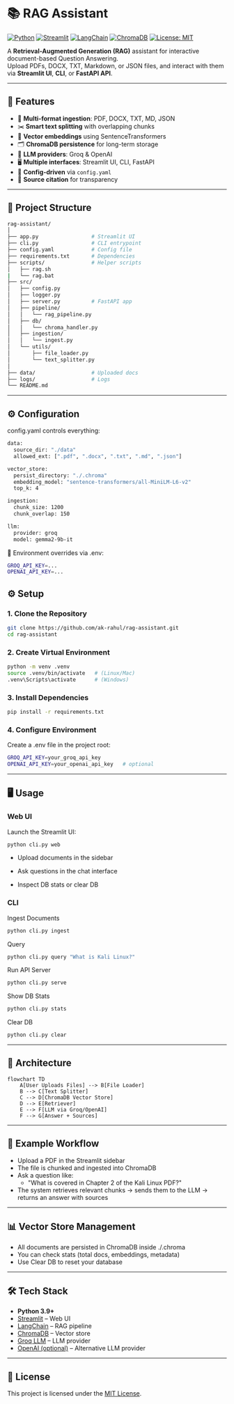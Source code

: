 # 📚 RAG Assistant

[![Python](https://img.shields.io/badge/python-3.9%2B-blue.svg)](https://www.python.org/)
[![Streamlit](https://img.shields.io/badge/Streamlit-UI-FF4B4B.svg)](https://streamlit.io/)
[![LangChain](https://img.shields.io/badge/LangChain-RAG-green.svg)](https://www.langchain.com/)
[![ChromaDB](https://img.shields.io/badge/Chroma-VectorDB-orange.svg)](https://www.trychroma.com/)
[![License: MIT](https://img.shields.io/badge/License-MIT-yellow.svg)](LICENSE)

A **Retrieval-Augmented Generation (RAG)** assistant for interactive document-based Question Answering.  
Upload PDFs, DOCX, TXT, Markdown, or JSON files, and interact with them via **Streamlit UI**, **CLI**, or **FastAPI API**.

---

## 🚀 Features

- 📂 **Multi-format ingestion**: PDF, DOCX, TXT, MD, JSON  
- ✂️ **Smart text splitting** with overlapping chunks  
- 🧠 **Vector embeddings** using SentenceTransformers  
- 🗂 **ChromaDB persistence** for long-term storage  
- 🤖 **LLM providers**: Groq & OpenAI  
- 🖥 **Multiple interfaces**: Streamlit UI, CLI, FastAPI  
- 📝 **Config-driven** via `config.yaml`  
- 🔎 **Source citation** for transparency  

---

## 📂 Project Structure

```bash
rag-assistant/
│
├── app.py                 # Streamlit UI
├── cli.py                 # CLI entrypoint
├── config.yaml            # Config file
├── requirements.txt       # Dependencies
├── scripts/               # Helper scripts
│   ├── rag.sh 
|   └── rag.bat
├── src/
│   ├── config.py
│   ├── logger.py
│   ├── server.py          # FastAPI app
│   ├── pipeline/
│   │   └── rag_pipeline.py
│   ├── db/
│   │   └── chroma_handler.py
│   ├── ingestion/
│   │   └── ingest.py
│   └── utils/
│       ├── file_loader.py
│       └── text_splitter.py
│
├── data/                  # Uploaded docs
├── logs/                  # Logs
└── README.md
```

---

## ⚙️ Configuration

config.yaml controls everything:

```bash
data:
  source_dir: "./data"
  allowed_ext: [".pdf", ".docx", ".txt", ".md", ".json"]

vector_store:
  persist_directory: "./.chroma"
  embedding_model: "sentence-transformers/all-MiniLM-L6-v2"
  top_k: 4

ingestion:
  chunk_size: 1200
  chunk_overlap: 150

llm:
  provider: groq
  model: gemma2-9b-it
```

🔑 Environment overrides via .env: 

``` bash
GROQ_API_KEY=...
OPENAI_API_KEY=...
```
## ⚙️ Setup

### 1. Clone the Repository
```bash
git clone https://github.com/ak-rahul/rag-assistant.git
cd rag-assistant
```
### 2. Create Virtual Environment
```bash
python -m venv .venv
source .venv/bin/activate   # (Linux/Mac)
.venv\Scripts\activate      # (Windows)
```

### 3. Install Dependencies
```bash
pip install -r requirements.txt
```

### 4. Configure Environment
Create a .env file in the project root:
```bash
GROQ_API_KEY=your_groq_api_key
OPENAI_API_KEY=your_openai_api_key   # optional
```

---

## 🖥 Usage

### Web UI

Launch the Streamlit UI:
```bash
python cli.py web
```

- Upload documents in the sidebar

- Ask questions in the chat interface

- Inspect DB stats or clear DB

### CLI

Ingest Documents
```bash
python cli.py ingest
```

Query
```bash
python cli.py query "What is Kali Linux?"
```

Run API Server
```bash
python cli.py serve
```

Show DB Stats
```bash
python cli.py stats
```

Clear DB
```bash
python cli.py clear
```

---

## 🧩 Architecture
```mermaid
flowchart TD
    A[User Uploads Files] --> B[File Loader]
    B --> C[Text Splitter]
    C --> D[ChromaDB Vector Store]
    D --> E[Retriever]
    E --> F[LLM via Groq/OpenAI]
    F --> G[Answer + Sources]
```
---

## 🧾 Example Workflow

- Upload a PDF in the Streamlit sidebar
- The file is chunked and ingested into ChromaDB
- Ask a question like:
  - "What is covered in Chapter 2 of the Kali Linux PDF?"
- The system retrieves relevant chunks → sends them to the LLM → returns an answer with sources

---

## 📊 Vector Store Management

- All documents are persisted in ChromaDB inside ./.chroma
- You can check stats (total docs, embeddings, metadata)
- Use Clear DB to reset your database

---

## 🛠 Tech Stack

- **Python 3.9+**  
- [Streamlit](https://streamlit.io/) – Web UI  
- [LangChain](https://www.langchain.com/) – RAG pipeline  
- [ChromaDB](https://www.trychroma.com/) – Vector store  
- [Groq LLM](https://console.groq.com/) – LLM provider  
- [OpenAI (optional)](https://platform.openai.com/) – Alternative LLM provider  

---

## 📝 License

This project is licensed under the [MIT License](LICENSE).
